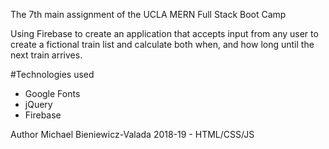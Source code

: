 The 7th main assignment of the UCLA MERN Full Stack Boot Camp

Using Firebase to create an application that accepts input from any user to create a fictional train list and calculate both when, and how long until the next train arrives.

#Technologies used
* Google Fonts
* jQuery
* Firebase

Author
Michael Bieniewicz-Valada 2018-19 - HTML/CSS/JS